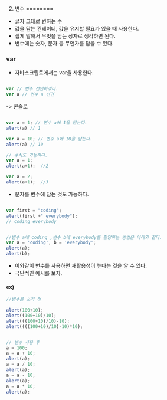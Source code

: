 02. 변수
========

- 글자 그대로 변하는 수
- 값을 담는 컨테이너, 값을 유지할 필요가 있을 때 사용한다.
- 쉽게 말해서 무엇을 담는 상자로 생각하면 된다.
- 변수에는 숫자, 문자 등 무언가를 담을 수 있다.

### var
- 자바스크립트에서는 var을 사용한다.

~~~javascript

var // 변수 선언하겠다.
var a // 변수 a 선언
~~~

-> 콘솔로
~~~javascript

var a = 1; // 변수 a에 1을 담는다.
alert(a) // 1

var a = 10; // 변수 a에 10을 담는다.
alert(a) // 10

// 수식도 가능하다.
var a = 1;
alert(a+1);  //2

var a = 2;
alert(a+1);  //3
~~~

- 문자를 변수에 담는 것도 가능하다.

~~~javascript

var first = "coding";
alert(first +" everybody");
// coding everybody
~~~

~~~javascript

//변수 a에 coding ,변수 b에 everybody를 활당하는 방법은 아래와 같다.
var a = 'coding', b = 'everybody';
alert(a);
alert(b);
~~~
- 이와같이 변수를 사용하면 재활용성이 높다는 것을 알 수 있다.
- 극단적인 예시를 보자.

#### ex)
~~~javascript
//변수를 쓰기 전

alert(100+10);
alert((100+10)/10);
alert(((100+10)/10)-10);
alert((((100+10)/10)-10)*10);


// 변수 사용 후
a = 100;
a = a + 10;
alert(a);
a = a / 10;
alert(a);
a = a - 10;
alert(a);
a = a * 10;      
alert(a);

~~~
